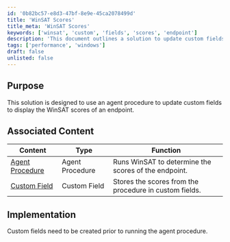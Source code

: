 ```yaml
---
id: '0b82bc57-e8d3-47bf-8e9e-45ca2078499d'
title: 'WinSAT Scores'
title_meta: 'WinSAT Scores'
keywords: ['winsat', 'custom', 'fields', 'scores', 'endpoint']
description: 'This document outlines a solution to update custom fields with WinSAT scores for endpoints using an agent procedure. It includes associated content and implementation steps for setting up the necessary custom fields.'
tags: ['performance', 'windows']
draft: false
unlisted: false
---
```


## Purpose

This solution is designed to use an agent procedure to update custom fields to display the WinSAT scores of an endpoint.

## Associated Content

| Content                                                                                     | Type              | Function                                               |
|---------------------------------------------------------------------------------------------|-------------------|--------------------------------------------------------|
| [Agent Procedure](https://proval.itglue.com/DOC-5078775-13118704)                        | Agent Procedure    | Runs WinSAT to determine the scores of the endpoint.  |
| [Custom Field](https://proval.itglue.com/DOC-5078775-13118706)                           | Custom Field       | Stores the scores from the procedure in custom fields. |

## Implementation

Custom fields need to be created prior to running the agent procedure.



